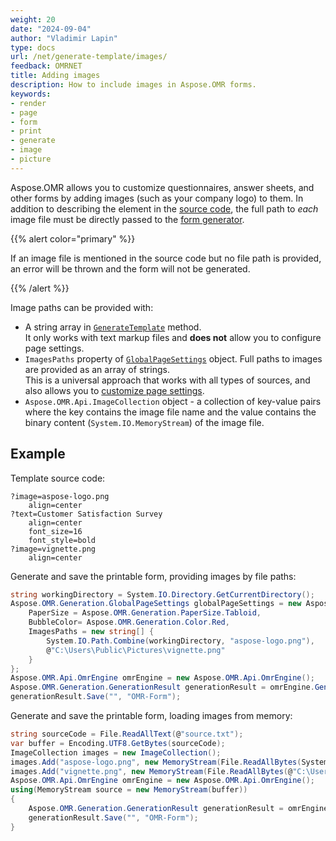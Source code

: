 ```yaml
---
weight: 20
date: "2024-09-04"
author: "Vladimir Lapin"
type: docs
url: /net/generate-template/images/
feedback: OMRNET
title: Adding images
description: How to include images in Aspose.OMR forms.
keywords:
- render
- page
- form
- print
- generate
- image
- picture
---
```


Aspose.OMR allows you to customize questionnaires, answer sheets, and other forms by adding images (such as your company logo) to them. In addition to describing the element in the [source code](/omr/net/design-form/), the full path to _each_ image file must be directly passed to the [form generator](/omr/net/generate-template/).

{{% alert color="primary" %}}

If an image file is mentioned in the source code but no file path is provided, an error will be thrown and the form will not be generated.

{{% /alert %}}

Image paths can be provided with:

- A string array in [`GenerateTemplate`](https://reference.aspose.com/omr/net/aspose.omr.api.omrengine/generatetemplate/methods/5) method.  
  It only works with text markup files and **does not** allow you to configure page settings.
- `ImagesPaths` property of [`GlobalPageSettings`](https://reference.aspose.com/omr/net/aspose.omr.generation/globalpagesettings) object. Full paths to images are provided as an array of strings.  
  This is a universal approach that works with all types of sources, and also allows you to [customize page settings](/omr/net/generate-template/page-setup/).
- `Aspose.OMR.Api.ImageCollection` object - a collection of key-value pairs where the key contains the image file name and the value contains the binary content (`System.IO.MemoryStream`) of the image file.

## Example

Template source code:

```
?image=aspose-logo.png
	align=center
?text=Customer Satisfaction Survey
	align=center
	font_size=16
	font_style=bold
?image=vignette.png
	align=center
```

Generate and save the printable form, providing images by file paths:

```csharp
string workingDirectory = System.IO.Directory.GetCurrentDirectory();
Aspose.OMR.Generation.GlobalPageSettings globalPageSettings = new Aspose.OMR.Generation.GlobalPageSettings() {
	PaperSize = Aspose.OMR.Generation.PaperSize.Tabloid,
	BubbleColor= Aspose.OMR.Generation.Color.Red,
	ImagesPaths = new string[] {
		System.IO.Path.Combine(workingDirectory, "aspose-logo.png"),
		@"C:\Users\Public\Pictures\vignette.png"
	}
};
Aspose.OMR.Api.OmrEngine omrEngine = new Aspose.OMR.Api.OmrEngine();
Aspose.OMR.Generation.GenerationResult generationResult = omrEngine.Generate("source.txt", globalPageSettings);
generationResult.Save("", "OMR-Form");
```

Generate and save the printable form, loading images from memory:

```csharp
string sourceCode = File.ReadAllText(@"source.txt");
var buffer = Encoding.UTF8.GetBytes(sourceCode);
ImageCollection images = new ImageCollection();
images.Add("aspose-logo.png", new MemoryStream(File.ReadAllBytes(System.IO.Path.Combine(workingDirectory, "aspose-logo.png"))));
images.Add("vignette.png", new MemoryStream(File.ReadAllBytes(@"C:\Users\Public\Pictures\vignette.png")));
Aspose.OMR.Api.OmrEngine omrEngine = new Aspose.OMR.Api.OmrEngine();
using(MemoryStream source = new MemoryStream(buffer))
{
	Aspose.OMR.Generation.GenerationResult generationResult = omrEngine.Generate(source, images);
	generationResult.Save("", "OMR-Form");
}
```
